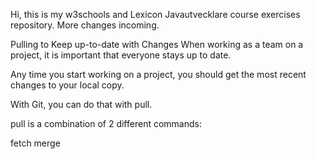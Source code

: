 Hi, this is my w3schools and Lexicon Javautvecklare course exercises repository. More changes incoming.

Pulling to Keep up-to-date with Changes
When working as a team on a project, it is important that everyone stays up to date.

Any time you start working on a project, you should get the most recent changes to your local copy.

With Git, you can do that with pull.

pull is a combination of 2 different commands:

fetch
merge
